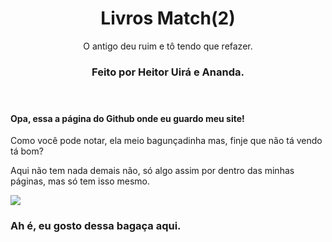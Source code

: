 <!DOCTYPE html>
<html>

<head>
  <meta charset="utf-8">
  <meta name="viewport" content="width=device-width">
  <meta name="viewport" content="width=device-width,initial-scale=1"/>
  <meta name="viewport" content="width=device-widht, initial-scale=1.0, maximum-scale=1.0, user-scalable=no" />
  <meta name="google-site-verification" content="yb49l207zp1Hj_LFiBEjg7_W_vtQA7dMsh_NbhBxPCQ" />
  <link href="style.css" rel="stylesheet" type="text/css" />
  <link href="1000338711-removebg-preview.png" rel="icon" type="image/jpg">
  <meta name="description" content="É um blog que junta livros de todos os gêneros e fala sobre eles.
    Este livro foi criado por Heitor Uirá, e Ananda Canto Fontes, Bárbara Kathleen e Gustavo Henrique deram pitaco." />
</head>
<body>
<header>
<h1> Livros Match(2) </h1>

<p> O antigo deu ruim e tô tendo que refazer. </p>
<h3> Feito por Heitor Uirá e Ananda. </h3>
</header>
<main>
<h4>Opa, essa a página do Github onde eu guardo meu site!</h4>
<p>Como você pode notar, ela meio bagunçadinha mas, finje que não tá vendo tá bom?</p>
<p>Aqui não tem nada demais não, só algo assim por dentro das minhas páginas, mas só tem isso mesmo.</p>
<img src="https://static.wikia.nocookie.net/delta-rune/images/8/82/S%C3%ADmbolo_Deltarune.jpg/revision/latest?cb=20190617225445&path-prefix=es">
<h3>Ah é, eu gosto dessa bagaça aqui.</h3>
</main>
</body>
</html>
